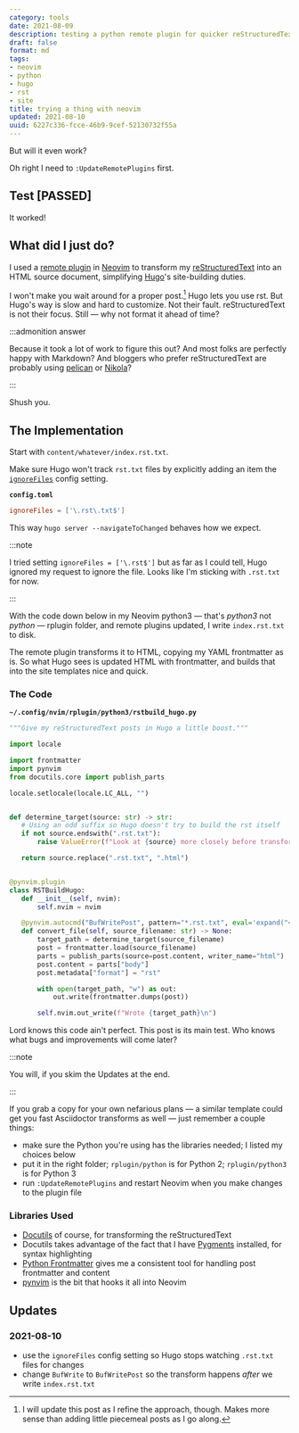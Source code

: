 ```yaml
---
category: tools
date: 2021-08-09
description: testing a python remote plugin for quicker reStructuredText in Hugo
draft: false
format: md
tags:
- neovim
- python
- hugo
- rst
- site
title: trying a thing with neovim
updated: 2021-08-10
uuid: 6227c336-fcce-46b9-9cef-52130732f55a
---
```


But will it even work?

Oh right I need to `:UpdateRemotePlugins` first.

## Test [PASSED]

It worked!

## What did I just do?

I used a [remote plugin][remote-plugin] in [Neovim][neovim] to transform my
[reStructuredText][rst] into an HTML source document, simplifying
[Hugo][hugo]'s site-building duties.

I won't make you wait around for a proper post.[^1] Hugo lets you use rst.  But
Hugo's way is slow and hard to customize. Not their fault. reStructuredText is
not their focus. Still — why not format it ahead of time?

:::admonition answer

Because it took a lot of work to figure this out? And most folks are
perfectly happy with Markdown? And bloggers who prefer reStructuredText are
probably using [pelican][pelican] or [Nikola][nikola]?

:::

Shush you.

## The Implementation

Start with `content/whatever/index.rst.txt`.

Make sure Hugo won't track `rst.txt` files by explicitly adding an item the
[`ignoreFiles`][ignore-files] config setting.

**`config.toml`**

``` toml
ignoreFiles = ['\.rst\.txt$']
```

This way `hugo server --navigateToChanged` behaves how we expect.

:::note

I tried setting `ignoreFiles = ['\.rst$']` but as far as I could tell, Hugo
ignored my request to ignore the file. Looks like I'm sticking with `.rst.txt`
for now.

:::

With the code down below in my Neovim python3 — that's *python3* not *python* —
rplugin folder, and remote plugins updated, I write `index.rst.txt` to disk.

The remote plugin transforms it to HTML, copying my YAML frontmatter as is.  So
what Hugo sees is updated HTML with frontmatter, and builds that into the site
templates nice and quick.

### The Code

**`~/.config/nvim/rplugin/python3/rstbuild_hugo.py`**

``` python
"""Give my reStructuredText posts in Hugo a little boost."""

import locale

import frontmatter
import pynvim
from docutils.core import publish_parts

locale.setlocale(locale.LC_ALL, "")


def determine_target(source: str) -> str:
   # Using an odd suffix so Hugo doesn't try to build the rst itself
   if not source.endswith(".rst.txt"):
       raise ValueError(f"Look at {source} more closely before transforming it.")

   return source.replace(".rst.txt", ".html")


@pynvim.plugin
class RSTBuildHugo:
   def __init__(self, nvim):
       self.nvim = nvim

   @pynvim.autocmd("BufWritePost", pattern="*.rst.txt", eval='expand("<afile>")')
   def convert_file(self, source_filename: str) -> None:
       target_path = determine_target(source_filename)
       post = frontmatter.load(source_filename)
       parts = publish_parts(source=post.content, writer_name="html")
       post.content = parts["body"]
       post.metadata["format"] = "rst"

       with open(target_path, "w") as out:
           out.write(frontmatter.dumps(post))

       self.nvim.out_write(f"Wrote {target_path}\n")
```

Lord knows this code ain't perfect. This post is its main test. Who knows what
bugs and improvements will come later?

:::note

You will, if you skim the Updates at the end.

:::

If you grab a copy for your own nefarious plans — a similar template could get
you fast Asciidoctor transforms as well — just remember a couple things:

- make sure the Python you're using has the libraries needed; I listed my choices below
- put it in the right folder; `rplugin/python` is for Python 2; `rplugin/python3` is for Python 3
- run `:UpdateRemotePlugins` and restart Neovim when you make changes to the plugin file

### Libraries Used

- [Docutils][docutils] of course, for transforming the reStructuredText
- Docutils takes advantage of the fact that I have [Pygments][pygments] installed, for syntax highlighting
- [Python Frontmatter][python-frontmatter] gives me a consistent tool for handling post frontmatter and content
- [pynvim][] is the bit that hooks it all into Neovim

## Updates

### 2021-08-10

- use the `ignoreFiles` config setting so Hugo stops watching `.rst.txt` files for changes
- change `BufWrite` to `BufWritePost` so the transform happens *after* we write `index.rst.txt`

[^1]: I will update this post as I refine the approach, though. Makes more
  sense than adding little piecemeal posts as I go along.

[neovim]: http://neovim.io/
[remote-plugin]: https://neovim.io/doc/user/remote_plugin.html
[rst]: /tags/rst
[hugo]: https://gohugo.io
[pelican]: https://blog.getpelican.com/
[nikola]: https://getnikola.com/
[ignore-files]: https://gohugo.io/getting-started/configuration/#ignore-content-and-data-files-when-rendering
[docutils]: https://docutils.sourceforge.io/
[pygments]: https://pygments.org/
[python-frontmatter]: https://python-frontmatter.readthedocs.io/en/latest/index.html
[pynvim]: https://pynvim.readthedocs.io/en/latest/
